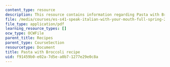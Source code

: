 ```yaml
---
content_type: resource
description: This resource contains information regarding Pasta with Broccoli recipe.
file: /media/courses/es-s41-speak-italian-with-your-mouth-full-spring-2012/f91459b0e02a7d5ea0b71277e29e0c8a_MITES_S41S12_recipe_1a.pdf
file_type: application/pdf
learning_resource_types: []
ocw_type: OCWFile
parent_title: Recipes
parent_type: CourseSection
resourcetype: Document
title: Pasta with Broccoli recipe
uid: f91459b0-e02a-7d5e-a0b7-1277e29e0c8a
---
```

